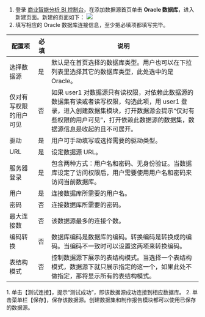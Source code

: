 1. 登录 [商业智能分析 BI 控制台](https://console.cloud.tencent.com/bi)，在添加数据源首页单击 **Oracle 数据库**，进入新建页面。新建的页面如下： 
![](https://main.qcloudimg.com/raw/25e531902982d49af206746b0d290747.png)
2. 填写相应的 Oracle 数据库连接信息，至少把必填项都填写完毕。
<table>
<thead>
<tr>
<th>配置项</th>
<th>必填</th>
<th>说明</th>
</tr>
</thead>
<tbody><tr>
<td>选择数据源</td>
<td>是</td>
<td>默认是在首页选择的数据库类型。用户也可以在下拉列表里选择其它的数据库类型，此处选中的是 Oracle。</td>
</tr>
<tr>
<td>仅对有写权限的用户可见</td>
<td>否</td>
<td>如果 user1 对数据源只有读权限，对依赖此数据源的数据集有读或者读写权限，勾选此项，用 user1 登录，进入创建数据集模块，打开数据源会提示“仅对有些权限的用户可见”，打开依赖此数据源的数据集，数据源信息是收起的且不可展开。</td>
</tr>
<tr>
<td>驱动</td>
<td>是</td>
<td>用户可手动填写或选择需要的驱动类型。</td>
</tr>
<tr>
<td>URL</td>
<td>是</td>
<td>设定数据源 URL。</td>
</tr>
<tr>
<td>服务器登录</td>
<td>是</td>
<td>包含两种方式：用户名和密码、无身份验证。当数据库设定了访问权限后，用户需要使用用户名和密码来访问当前数据库。</td>
</tr>
<tr>
<td>用户</td>
<td>是</td>
<td>连接数据库所需要的用户名。</td>
</tr>
<tr>
<td>密码</td>
<td>否</td>
<td>连接数据库所需要的密码。</td>
</tr>
<tr>
<td>最大连接数</td>
<td>否</td>
<td>该数据源最多的连接个数。</td>
</tr>
<tr>
<td>编码转换</td>
<td>否</td>
<td>数据库编码是数据库的编码。转换编码是转换成的编码。当编码不一致时可以设置这两项来转换编码。</td>
</tr>
<tr>
<td>表结构模式</td>
<td>否</td>
<td>控制数据源下展示的表结构模式。当选择一个表结构模式，数据源下就只展示指定的这一个，如果此处不做指定，那将显示所有的表结构模式。</td>
</tr>
</tbody></table>
1. 单击【测试连接】，提示“测试成功”，即该数据源成功连接到相应数据库。
2. 单击菜单栏【保存】，保存该数据源。创建数据集和制作报告模块都可以使用已保存的数据源。

